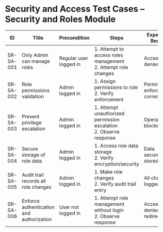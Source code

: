 # Security and Access Test Cases – Security and Roles Module

| ID          | Title                                       | Precondition                        | Steps                                                         | Expected Result                           | Actual Result | Status |
|-------------|---------------------------------------------|-------------------------------------|---------------------------------------------------------------|-------------------------------------------|---------------|--------|
| SR-SA-001   | Only Admin can manage roles                 | Regular user logged in              | 1. Attempt to access roles management <br> 2. Attempt role changes | Access denied |               |        |
| SR-SA-002   | Role permissions validation                  | Admin logged in                     | 1. Assign permissions to role <br> 2. Verify enforcement | Permissions enforced correctly |               |        |
| SR-SA-003   | Prevent privilege escalation                 | Admin logged in                     | 1. Attempt unauthorized permission escalation <br> 2. Observe response | Operation blocked |               |        |
| SR-SA-004   | Secure storage of role data                   | Admin logged in                     | 1. Access role data storage <br> 2. Verify encryption/security | Data securely stored |               |        |
| SR-SA-005   | Audit trail records all role changes          | Admin logged in                     | 1. Make role changes <br> 2. Verify audit trail entry | All changes logged |               |        |
| SR-SA-006   | Enforce authentication and authorization     | User not logged in                  | 1. Attempt role management without login <br> 2. Observe response | Access denied or redirected |               |        |